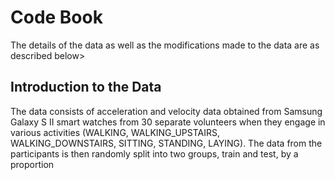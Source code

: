 # Code Book
The details of the data as well as the modifications made to the data are as described below>

## Introduction to the Data
The data consists of acceleration and velocity data obtained from Samsung Galaxy S II smart watches from 30 separate volunteers when they engage in various activities (WALKING, WALKING_UPSTAIRS, WALKING_DOWNSTAIRS, SITTING, STANDING, LAYING). The data from the participants is then randomly split into two groups, train and test, by a proportion
